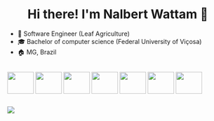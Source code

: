 <h1 align="center">
  Hi there! I'm Nalbert Wattam 👋
</h1>

- 🏬 Software Engineer (Leaf Agriculture)
- 🎓 Bachelor of computer science (Federal University of Viçosa)
- 🏠 MG, Brazil

<div style="display: inline_block"><br>
  <img align="center" height="50" width="60" src="https://cdn.jsdelivr.net/gh/devicons/devicon/icons/java/java-original-wordmark.svg">
  <img align="center" height="50" width="60" src="https://cdn.jsdelivr.net/gh/devicons/devicon/icons/spring/spring-original-wordmark.svg">
  <img align="center" height="50" width="60" src="https://cdn.jsdelivr.net/gh/devicons/devicon/icons/python/python-original-wordmark.svg">
  <img align="center" height="50" width="60" src="https://cdn.jsdelivr.net/gh/devicons/devicon/icons/csharp/csharp-original.svg">
  <img align="center" height="50" width="60" src="https://cdn.jsdelivr.net/gh/devicons/devicon/icons/amazonwebservices/amazonwebservices-plain-wordmark.svg">
  <img align="center" height="50" width="60" src="https://cdn.jsdelivr.net/gh/devicons/devicon/icons/postgresql/postgresql-original-wordmark.svg">
  <img align="center" height="50" width="60" src="https://cdn.jsdelivr.net/gh/devicons/devicon/icons/mongodb/mongodb-original-wordmark.svg">
</div>
  
##
  
<div>
  <a href = "https://www.linkedin.com/in/nalberwattam/" target="_blank"><img src="https://img.shields.io/badge/-LinkedIn-%230077B5?style=for-the-badge&logo=linkedin&logoColor=white"></a>
</div>

